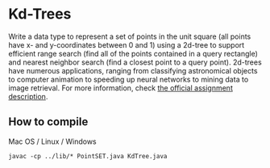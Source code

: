 # Kd-Trees

Write a data type to represent a set of points in the unit square (all points
have x- and y-coordinates between 0 and 1) using a 2d-tree to support efficient
range search (find all of the points contained in a query rectangle) and nearest
neighbor search (find a closest point to a query point). 2d-trees have numerous
applications, ranging from classifying astronomical objects to computer
animation to speeding up neural networks to mining data to image retrieval. For
more information, check [the official assignment description][1].

## How to compile

Mac OS / Linux / Windows

    javac -cp ../lib/* PointSET.java KdTree.java

[1]: http://coursera.cs.princeton.edu/algs4/assignments/kdtree.html

